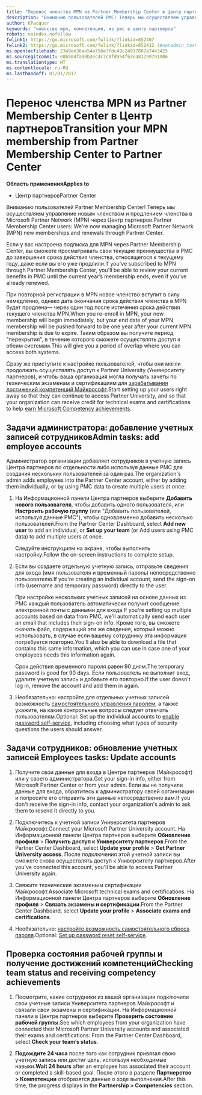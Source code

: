 ```yaml
---
title: "Перенос членства MPN из Partner Membership Center в Центр партнеров"
description: "Вниманию пользователей PMC! Теперь мы осуществляем управление членством MPN через Центр партнеров. Вот, что нужно сделать."
author: KPacquer
keywords: "членство mpn, компетенции, из pmc в центр партнеров"
robots: noindex,nofollow
fwlink1: https://go.microsoft.com/fwlink/?linkid=852407
fwlink2: https://go.microsoft.com/fwlink/?linkid=852412 (#nonadmin_tasks)
ms.openlocfilehash: 2349ee30aa54a756e7fdc49c24917807a7443425
ms.sourcegitcommit: e8b504fa98b3ec4c7c8fd954f63ea81299791906
ms.translationtype: HT
ms.contentlocale: ru-RU
ms.lasthandoff: 07/01/2017
---
```

# <a name="transition-your-mpn-membership-from-partner-membership-center-to-partner-center"></a><span data-ttu-id="94c8f-105">Перенос членства MPN из Partner Membership Center в Центр партнеров</span><span class="sxs-lookup"><span data-stu-id="94c8f-105">Transition your MPN membership from Partner Membership Center to Partner Center</span></span>

**<span data-ttu-id="94c8f-106">Область применения</span><span class="sxs-lookup"><span data-stu-id="94c8f-106">Applies to</span></span>**
-  <span data-ttu-id="94c8f-107">Центр партнеров</span><span class="sxs-lookup"><span data-stu-id="94c8f-107">Partner Center</span></span>

<span data-ttu-id="94c8f-108">Вниманию пользователей Partner Membership Center! Теперь мы осуществляем управление новым членством и продлением членства в Microsoft Partner Network (MPN) через Центр партнеров.</span><span class="sxs-lookup"><span data-stu-id="94c8f-108">Partner Membership Center users: We're now managing Microsoft Partner Network (MPN) new memberships and renewals through Partner Center.</span></span>  

<span data-ttu-id="94c8f-109">Если у вас настроена подписка для MPN через Partner Membership Center, вы сможете просматривать свои текущие преимущества в PMC до завершения срока действия членства, относящегося к текущему году, даже если вы его уже продлили.</span><span class="sxs-lookup"><span data-stu-id="94c8f-109">If you've subscribed to MPN through Partner Membership Center, you'll be able to review your current benefits in PMC until the current year’s membership ends, even if you’ve already renewed.</span></span> 

<span data-ttu-id="94c8f-110">При повторной регистрации в MPN новое членство вступит в силу немедленно, однако дата окончания срока действия членства в MPN будет продлена— через один год после истечения срока действия текущего членства MPN.</span><span class="sxs-lookup"><span data-stu-id="94c8f-110">When you re-enroll in MPN, your new membership will begin immediately, but your end date of your MPN membership will be pushed forward to be one year after your current MPN membership is due to expire.</span></span> <span data-ttu-id="94c8f-111">Таким образом вы получите период "перекрытия", в течение которого сможете осуществлять доступ к обеим системам.</span><span class="sxs-lookup"><span data-stu-id="94c8f-111">This will give you a period of overlap where you can access both systems.</span></span>

<span data-ttu-id="94c8f-112">Сразу же приступите к настройке пользователей, чтобы они могли продолжать осуществлять доступ к Partner University (Университету партнеров), и чтобы ваша организация могла получать зачеты по техническим экзаменам и сертификациям для [зарабатывания достижений компетенций Майкрософт](competencies.md).</span><span class="sxs-lookup"><span data-stu-id="94c8f-112">Start setting up your users right away so that they can continue to access Partner University, and so that your organization can receive credit for technical exams and certifications to help [earn Microsoft Competency achievements](competencies.md).</span></span> 

## <a name="admin-tasks-add-employee-accounts"></a><span data-ttu-id="94c8f-113">Задачи администратора: добавление учетных записей сотрудников</span><span class="sxs-lookup"><span data-stu-id="94c8f-113">Admin tasks: add employee accounts</span></span>

<span data-ttu-id="94c8f-114">Администратор организации добавляет сотрудников в учетную запись Центра партнеров по отдельности либо используя данные PMC для создания нескольких пользователей за один раз.</span><span class="sxs-lookup"><span data-stu-id="94c8f-114">The organization's admin adds employees into the Partner Center account, either by adding them individually, or by using PMC data to create multiple users at once:</span></span>

1.  <span data-ttu-id="94c8f-115">На Информационной панели Центра партнеров выберите **Добавить нового пользователя**, чтобы добавить одного пользователя, или **Настроить рабочую группу** (или "Добавить пользователей, используя данные PMC"), чтобы одновременно добавить несколько пользователей.</span><span class="sxs-lookup"><span data-stu-id="94c8f-115">From the Partner Center Dashboard, select **Add new user** to add an individual, or **Set up your team** (or Add users using PMC data) to add multiple users at once.</span></span>
    
    <span data-ttu-id="94c8f-116">Следуйте инструкциям на экране, чтобы выполнить настройку.</span><span class="sxs-lookup"><span data-stu-id="94c8f-116">Follow the on-screen instructions to complete setup.</span></span>

2.  <span data-ttu-id="94c8f-117">Если вы создаете отдельную учетную запись, отправьте сведения для входа (имя пользователя и временный пароль) непосредственно пользователю.</span><span class="sxs-lookup"><span data-stu-id="94c8f-117">If you're creating an individual account, send the sign-on info (username and temporary password) directly to the user.</span></span>

    <span data-ttu-id="94c8f-118">При настройке нескольких учетных записей на основе данных из PMC каждый пользователь автоматически получит сообщение электронной почты с данными для входа.</span><span class="sxs-lookup"><span data-stu-id="94c8f-118">If you're setting up multiple accounts based on data from PMC, we'll automatically send each user an email that includes their sign-on info.</span></span> <span data-ttu-id="94c8f-119">Кроме того, вы сможете скачать файл, содержащий эти же сведения, который можно использовать, в случае если вашему сотруднику эта информация потребуется повторно.</span><span class="sxs-lookup"><span data-stu-id="94c8f-119">You'll also be able to download a file that contains this same information, which you can use in case one of your employees needs this information again.</span></span>

    <span data-ttu-id="94c8f-120">Срок действия временного пароля равен 90 дням.</span><span class="sxs-lookup"><span data-stu-id="94c8f-120">The temporary password is good for 90 days.</span></span> <span data-ttu-id="94c8f-121">Если пользователь не выполнит вход, удалите учетную запись и добавьте его повторно.</span><span class="sxs-lookup"><span data-stu-id="94c8f-121">If the user doesn't log in, remove the account and add them in again.</span></span>

3.  <span data-ttu-id="94c8f-122">Необязательно: настройте для отдельных учетных записей возможность [самостоятельного управления паролем](https://docs.microsoft.com/azure/active-directory/active-directory-passwords-getting-started), а также укажите, на какие контрольные вопросы следует отвечать пользователям.</span><span class="sxs-lookup"><span data-stu-id="94c8f-122">Optional: Set up the individual accounts to [enable password self-service](https://docs.microsoft.com/azure/active-directory/active-directory-passwords-getting-started), including choosing what types of security questions the users should answer.</span></span> 

## <span data-ttu-id="94c8f-123"><a href="" id="nonadmin_tasks"></a> Задачи сотрудников: обновление учетных записей</span><span class="sxs-lookup"><span data-stu-id="94c8f-123"><a href="" id="nonadmin_tasks"></a> Employees tasks: Update accounts</span></span>

1.  <span data-ttu-id="94c8f-124">Получите свои данные для входа в Центре партнеров (Майкрософт) или у своего администратора.</span><span class="sxs-lookup"><span data-stu-id="94c8f-124">Get your sign-in info, either from Microsoft Partner Center or from your admin.</span></span> <span data-ttu-id="94c8f-125">Если вы не получили данные для входа, обратитесь к администратору своей организации и попросите его отправить эти данные непосредственно вам.</span><span class="sxs-lookup"><span data-stu-id="94c8f-125">If you don't receive the sign-in info, contact your organization's admin to ask them to resend it directly to you.</span></span> 

2.  <span data-ttu-id="94c8f-126">Подключитесь к учетной записи Университета партнеров Майкрософт.</span><span class="sxs-lookup"><span data-stu-id="94c8f-126">Connect your Microsoft Partner University account.</span></span> <span data-ttu-id="94c8f-127">На Информационной панели Центра партнеров выберите **Обновление профиля** > **Получить доступ к Университету партнеров**.</span><span class="sxs-lookup"><span data-stu-id="94c8f-127">From the Partner Center Dashboard, select **Update your profile** > **Get Partner University access**.</span></span>  <span data-ttu-id="94c8f-128">После подключения этой учетной записи вы сможете снова осуществлять доступ к Университету партнеров.</span><span class="sxs-lookup"><span data-stu-id="94c8f-128">After you've connected this account, you'll be able to access Partner University again.</span></span>

3.  <span data-ttu-id="94c8f-129">Свяжите технические экзамены и сертификации Майкрософт.</span><span class="sxs-lookup"><span data-stu-id="94c8f-129">Associate Microsoft technical exams and certifications.</span></span> <span data-ttu-id="94c8f-130">На Информационной панели Центра партнеров выберите **Обновление профиля** > **Связать экзамены и сертификации**.</span><span class="sxs-lookup"><span data-stu-id="94c8f-130">From the Partner Center Dashboard, select **Update your profile** > **Associate exams and certifications**.</span></span> 

4.  <span data-ttu-id="94c8f-131">Необязательно: [настройте возможность самостоятельного сброса пароля](https://docs.microsoft.com/en-us/azure/active-directory/active-directory-passwords-update-your-own-password).</span><span class="sxs-lookup"><span data-stu-id="94c8f-131">Optional: [Set up password reset self-service](https://docs.microsoft.com/en-us/azure/active-directory/active-directory-passwords-update-your-own-password).</span></span>

## <a name="checking-team-status-and-receiving-competency-achievements"></a><span data-ttu-id="94c8f-132">Проверка состояния рабочей группы и получение достижений компетенций</span><span class="sxs-lookup"><span data-stu-id="94c8f-132">Checking team status and receiving competency achievements</span></span>

1.  <span data-ttu-id="94c8f-133">Посмотрите, какие сотрудники из вашей организации подключили свои учетные записи Университета партнеров Майкрософт и связали свои экзамены и сертификации. На Информационной панели в Центре партнеров выберите **Проверить состояние рабочей группы**.</span><span class="sxs-lookup"><span data-stu-id="94c8f-133">See which employees from your organization have connected their Microsoft Partner University accounts and associated their exams and certifications: From the Partner Center Dashboard, select **Check your team’s status**.</span></span>

2.  <span data-ttu-id="94c8f-134">**Подождите 24 часа** после того как сотрудник привязал свою учетную запись или достиг цель, используя необходимые навыки.</span><span class="sxs-lookup"><span data-stu-id="94c8f-134">**Wait 24 hours** after an employee has associated their account or completed a skill-based goal.</span></span> <span data-ttu-id="94c8f-135">После этого в разделе **Партнерство > Компетенции** отобразятся данные о ходе выполнения.</span><span class="sxs-lookup"><span data-stu-id="94c8f-135">After this time, the progress displays in the  **Partnership > Competencies** section.</span></span>
